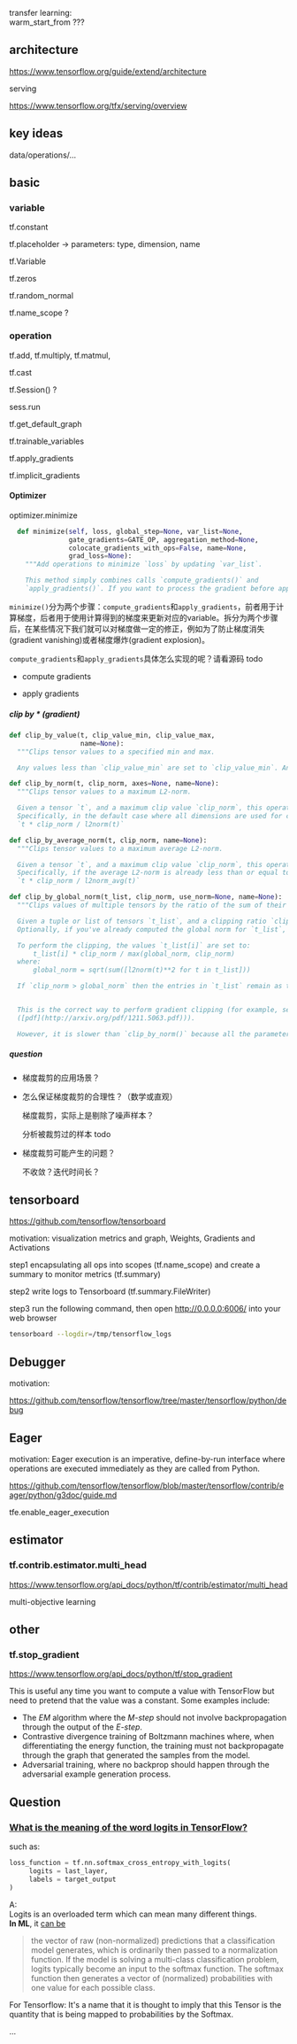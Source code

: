 transfer learning:<br>warm_start_from ???



## architecture

https://www.tensorflow.org/guide/extend/architecture

serving

https://www.tensorflow.org/tfx/serving/overview



## key ideas

data/operations/...



## basic

### variable

tf.constant

tf.placeholder -> parameters: type, dimension, name



tf.Variable



tf.zeros

tf.random_normal



tf.name_scope ?



### operation

tf.add, tf.multiply, tf.matmul, 

tf.cast



tf.Session() ?

sess.run



tf.get_default_graph



tf.trainable_variables



tf.apply_gradients

tf.implicit_gradients



#### Optimizer

optimizer.minimize

```python
  def minimize(self, loss, global_step=None, var_list=None,
               gate_gradients=GATE_OP, aggregation_method=None,
               colocate_gradients_with_ops=False, name=None,
               grad_loss=None):
    """Add operations to minimize `loss` by updating `var_list`.

    This method simply combines calls `compute_gradients()` and
    `apply_gradients()`. If you want to process the gradient before applying them call `compute_gradients()` and `apply_gradients()` explicitly instead of using this function.
```

`minimize()`分为两个步骤：`compute_gradients`和`apply_gradients`，前者用于计算梯度，后者用于使用计算得到的梯度来更新对应的variable。拆分为两个步骤后，在某些情况下我们就可以对梯度做一定的修正，例如为了防止梯度消失(gradient vanishing)或者梯度爆炸(gradient explosion)。

`compute_gradients`和`apply_gradients`具体怎么实现的呢？请看源码 todo

+ compute gradients

+ apply gradients



##### clip by * (gradient)

```python
def clip_by_value(t, clip_value_min, clip_value_max,
                  name=None):
  """Clips tensor values to a specified min and max.

  Any values less than `clip_value_min` are set to `clip_value_min`. Any values greater than `clip_value_max` are set to `clip_value_max`.
```



```python
def clip_by_norm(t, clip_norm, axes=None, name=None):
  """Clips tensor values to a maximum L2-norm.

  Given a tensor `t`, and a maximum clip value `clip_norm`, this operation normalizes `t` so that its L2-norm is less than or equal to `clip_norm`, along the dimensions given in `axes`. 
  Specifically, in the default case where all dimensions are used for calculation, if the L2-norm of `t` is already less than or equal to `clip_norm`, then `t` is not modified. If the L2-norm is greater than `clip_norm`, then this operation returns a tensor of the same type and shape as `t` with its values set to:
  `t * clip_norm / l2norm(t)`
```



```python
def clip_by_average_norm(t, clip_norm, name=None):
  """Clips tensor values to a maximum average L2-norm.

  Given a tensor `t`, and a maximum clip value `clip_norm`, this operation normalizes `t` so that its average L2-norm is less than or equal to `clip_norm`. 
  Specifically, if the average L2-norm is already less than or equal to `clip_norm`, then `t` is not modified. If the average L2-norm is greater than `clip_norm`, then this operation returns a tensor of the same type and shape as `t` with its values set to:
  `t * clip_norm / l2norm_avg(t)`
```



```python
def clip_by_global_norm(t_list, clip_norm, use_norm=None, name=None):
  """Clips values of multiple tensors by the ratio of the sum of their norms.

  Given a tuple or list of tensors `t_list`, and a clipping ratio `clip_norm`, this operation returns a list of clipped tensors `list_clipped` and the global norm (`global_norm`) of all tensors in `t_list`. 
  Optionally, if you've already computed the global norm for `t_list`, you can specify the global norm with `use_norm`.

  To perform the clipping, the values `t_list[i]` are set to:
      t_list[i] * clip_norm / max(global_norm, clip_norm)
  where:
      global_norm = sqrt(sum([l2norm(t)**2 for t in t_list]))

  If `clip_norm > global_norm` then the entries in `t_list` remain as they are, otherwise they're all shrunk by the global ratio.


  This is the correct way to perform gradient clipping (for example, see [Pascanu et al., 2012](http://arxiv.org/abs/1211.5063)
  ([pdf](http://arxiv.org/pdf/1211.5063.pdf))).

  However, it is slower than `clip_by_norm()` because all the parameters must be ready before the clipping operation can be performed.
```





##### question

+ 梯度裁剪的应用场景？

+ 怎么保证梯度裁剪的合理性？（数学或直观）

  梯度裁剪，实际上是剔除了噪声样本？

  分析被裁剪过的样本 todo

+ 梯度裁剪可能产生的问题？

  不收敛？迭代时间长？



## tensorboard

https://github.com/tensorflow/tensorboard



motivation: visualization metrics and graph, Weights, Gradients and Activations 



step1 encapsulating all ops into scopes (tf.name_scope) and create a summary to monitor metrics (tf.summary)

step2 write logs to Tensorboard (tf.summary.FileWriter)

step3 run the following command, then open http://0.0.0.0:6006/ into your web browser

```bash
tensorboard --logdir=/tmp/tensorflow_logs 
```



## Debugger

motivation:



https://github.com/tensorflow/tensorflow/tree/master/tensorflow/python/debug



## Eager

motivation: Eager execution is an imperative, define-by-run interface where operations are executed immediately as they are called from Python.



https://github.com/tensorflow/tensorflow/blob/master/tensorflow/contrib/eager/python/g3doc/guide.md



tfe.enable_eager_execution



## estimator

### tf.contrib.estimator.multi_head

https://www.tensorflow.org/api_docs/python/tf/contrib/estimator/multi_head

multi-objective learning



## other

### tf.stop_gradient

https://www.tensorflow.org/api_docs/python/tf/stop_gradient

This is useful any time you want to compute a value with TensorFlow but need to pretend that the value was a constant. Some examples include:

- The *EM* algorithm where the *M-step* should not involve backpropagation through the output of the *E-step*.
- Contrastive divergence training of Boltzmann machines where, when differentiating the energy function, the training must not backpropagate through the graph that generated the samples from the model.
- Adversarial training, where no backprop should happen through the adversarial example generation process.



## Question

### [What is the meaning of the word logits in TensorFlow?](https://stackoverflow.com/questions/41455101/what-is-the-meaning-of-the-word-logits-in-tensorflow)

such as:

```python
loss_function = tf.nn.softmax_cross_entropy_with_logits(
     logits = last_layer,
     labels = target_output
)
```

A:<br>Logits is an overloaded term which can mean many different things.<br>**In ML**, it [can be](https://developers.google.com/machine-learning/glossary/#logits)

> the vector of raw (non-normalized) predictions that a classification model generates, which is ordinarily then passed to a normalization function. If the model is solving a multi-class classification problem, logits typically become an input to the softmax function. The softmax function then generates a vector of (normalized) probabilities with one value for each possible class.

For Tensorflow: It's a name that it is thought to imply that this Tensor is the quantity that is being mapped to probabilities by the Softmax.

...

















